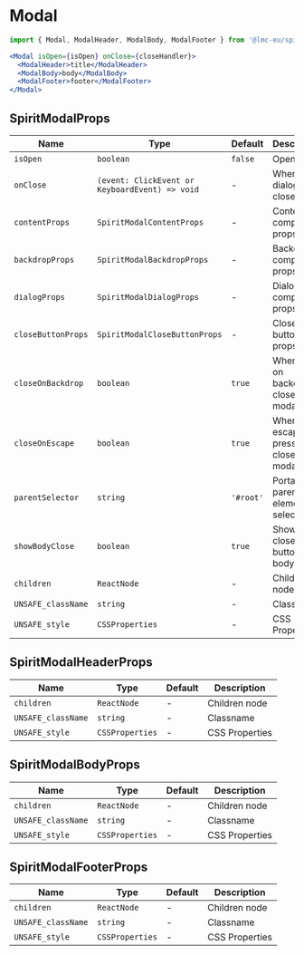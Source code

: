 # Modal

```jsx
import { Modal, ModalHeader, ModalBody, ModalFooter } from '@lmc-eu/spirit-web-react/components';
```

```jsx
<Modal isOpen={isOpen} onClose={closeHandler}>
  <ModalHeader>title</ModalHeader>
  <ModalBody>body</ModalBody>
  <ModalFooter>footer</ModalFooter>
</Modal>
```

## SpiritModalProps

| Name               | Type                                           | Default   | Description                         |
| ------------------ | ---------------------------------------------- | --------- | ----------------------------------- |
| `isOpen`           | `boolean`                                      | `false`   | Open state                          |
| `onClose`          | `(event: ClickEvent or KeyboardEvent) => void` | -         | When dialog is closed               |
| `contentProps`     | `SpiritModalContentProps`                      | -         | Content component props             |
| `backdropProps`    | `SpiritModalBackdropProps`                     | -         | Backdrop component props            |
| `dialogProps`      | `SpiritModalDialogProps`                       | -         | Dialog component props              |
| `closeButtonProps` | `SpiritModalCloseButtonProps`                  | -         | Close button props                  |
| `closeOnBackdrop`  | `boolean`                                      | `true`    | When click on backdrop closes modal |
| `closeOnEscape`    | `boolean`                                      | `true`    | When escape press closes modal      |
| `parentSelector`   | `string`                                       | `'#root'` | Portal parent element selector      |
| `showBodyClose`    | `boolean`                                      | `true`    | Shows close button on body          |
| `children`         | `ReactNode`                                    | -         | Children node                       |
| `UNSAFE_className` | `string`                                       | -         | Classname                           |
| `UNSAFE_style`     | `CSSProperties`                                | -         | CSS Properties                      |

## SpiritModalHeaderProps

| Name               | Type            | Default | Description    |
| ------------------ | --------------- | ------- | -------------- |
| `children`         | `ReactNode`     | -       | Children node  |
| `UNSAFE_className` | `string`        | -       | Classname      |
| `UNSAFE_style`     | `CSSProperties` | -       | CSS Properties |

## SpiritModalBodyProps

| Name               | Type            | Default | Description    |
| ------------------ | --------------- | ------- | -------------- |
| `children`         | `ReactNode`     | -       | Children node  |
| `UNSAFE_className` | `string`        | -       | Classname      |
| `UNSAFE_style`     | `CSSProperties` | -       | CSS Properties |

## SpiritModalFooterProps

| Name               | Type            | Default | Description    |
| ------------------ | --------------- | ------- | -------------- |
| `children`         | `ReactNode`     | -       | Children node  |
| `UNSAFE_className` | `string`        | -       | Classname      |
| `UNSAFE_style`     | `CSSProperties` | -       | CSS Properties |
